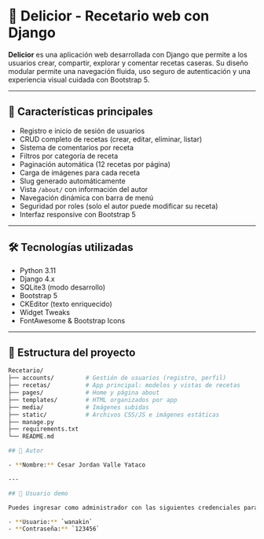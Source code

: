 # 🥗 Delicior - Recetario web con Django

**Delicior** es una aplicación web desarrollada con Django que permite a los usuarios crear, compartir, explorar y comentar recetas caseras. Su diseño modular permite una navegación fluida, uso seguro de autenticación y una experiencia visual cuidada con Bootstrap 5.

---

## 🚀 Características principales

- Registro e inicio de sesión de usuarios
- CRUD completo de recetas (crear, editar, eliminar, listar)
- Sistema de comentarios por receta
- Filtros por categoría de receta
- Paginación automática (12 recetas por página)
- Carga de imágenes para cada receta
- Slug generado automáticamente
- Vista `/about/` con información del autor
- Navegación dinámica con barra de menú
- Seguridad por roles (solo el autor puede modificar su receta)
- Interfaz responsive con Bootstrap 5

---

## 🛠️ Tecnologías utilizadas

- Python 3.11
- Django 4.x
- SQLite3 (modo desarrollo)
- Bootstrap 5
- CKEditor (texto enriquecido)
- Widget Tweaks
- FontAwesome & Bootstrap Icons

---
## 📂 Estructura del proyecto

```bash
Recetario/
├── accounts/         # Gestión de usuarios (registro, perfil)
├── recetas/          # App principal: modelos y vistas de recetas
├── pages/            # Home y página about
├── templates/        # HTML organizados por app
├── media/            # Imágenes subidas
├── static/           # Archivos CSS/JS e imágenes estáticas
├── manage.py
├── requirements.txt
└── README.md

## 👤 Autor

- **Nombre:** Cesar Jordan Valle Yataco

---

## 🔑 Usuario demo

Puedes ingresar como administrador con las siguientes credenciales para visualizar el contenido de la base de datos:

- **Usuario:** `wanakin`  
- **Contraseña:** `123456`
